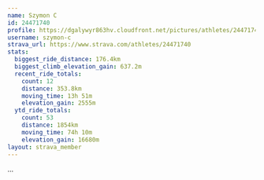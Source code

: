 ```yaml
---
name: Szymon C
id: 24471740
profile: https://dgalywyr863hv.cloudfront.net/pictures/athletes/24471740/7213253/2/large.jpg
username: szymon-c
strava_url: https://www.strava.com/athletes/24471740
stats:
  biggest_ride_distance: 176.4km
  biggest_climb_elevation_gain: 637.2m
  recent_ride_totals:
    count: 12
    distance: 353.8km
    moving_time: 13h 51m
    elevation_gain: 2555m
  ytd_ride_totals:
    count: 53
    distance: 1854km
    moving_time: 74h 10m
    elevation_gain: 16680m
layout: strava_member
--- 
```

...
